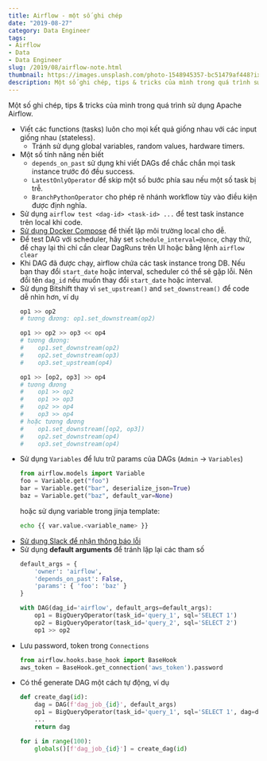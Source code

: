 ```yaml
---
title: Airflow - một số ghi chép
date: "2019-08-27"
category: Data Engineer
tags:
- Airflow
- Data
- Data Engineer
slug: /2019/08/airflow-note.html
thumbnail: https://images.unsplash.com/photo-1548945357-bc51479af448?ixlib=rb-1.2.1&ixid=eyJhcHBfaWQiOjEyMDd9&auto=format&fit=crop&w=2850&q=80
description: Một số ghi chép, tips & tricks của mình trong quá trình sử dụng Apache Airflow.
---
```


Một số ghi chép, tips & tricks của mình trong quá trình sử dụng Apache Airflow.

- Viết các functions (tasks) luôn cho mọi kết quả giống nhau với các input giống nhau (stateless).
    + Tránh sử dụng global variables, random values, hardware timers.
- Một số tính năng nên biết
    + `depends_on_past` sử dụng khi viết DAGs để chắc chắn mọi task instance trước đó đều success.
    + `LatestOnlyOperator` để skip một số bước phía sau nếu một số task bị trễ.
    + `BranchPythonOperator` cho phép rẽ nhánh workflow tùy vào điều kiện được định nghĩa.
- Sử dụng `airflow test <dag-id> <task-id> ...` để test task instance trên local khi code.
- [Sử dụng Docker Compose](https://blog.duyet.net/2019/08/airflow-docker-compose.html) để thiết lập môi trường local cho dễ.
- Để test DAG với scheduler, hãy set `schedule_interval=@once`, chạy thử, để chạy lại thì chỉ cần clear DagRuns trên UI hoặc bằng lệnh `airflow clear`
- Khi DAG đã được chạy, airflow chứa các task instance trong DB. Nếu bạn thay đổi `start_date` hoặc interval, scheduler có thể sẽ gặp lỗi. Nên đổi tên `dag_id` nếu muốn thay đổi `start_date` hoặc interval.
- Sử dụng Bitshift thay vì `set_upstream()` and `set_downstream()` để code dễ nhìn hơn, ví dụ
    ```python
    op1 >> op2
    # tương đương: op1.set_downstream(op2)

    op1 >> op2 >> op3 << op4
    # tương đương:
    #    op1.set_downstream(op2)
    #    op2.set_downstream(op3)
    #    op3.set_upstream(op4)

    op1 >> [op2, op3] >> op4
    # tương đương
    #    op1 >> op2
    #    op1 >> op3
    #    op2 >> op4
    #    op3 >> op4
    # hoặc tương đương
    #    op1.set_downstream([op2, op3])
    #    op2.set_downstream(op4)
    #    op3.set_downstream(op4)
    ```
- Sử dụng `Variables` để lưu trữ params của DAGs (`Admin` -> `Variables`)
    ```python
    from airflow.models import Variable
    foo = Variable.get("foo")
    bar = Variable.get("bar", deserialize_json=True)
    baz = Variable.get("baz", default_var=None)
    ```
    hoặc sử dụng variable trong jinja template:
    ```bash
    echo {{ var.value.<variable_name> }}
    ```
- [Sử dụng Slack để nhận thông báo lỗi](https://blog.duyet.net/2019/08/slack-alerts-in-airflow.html)
- Sử dụng **default arguments** để tránh lặp lại các tham số
    ```python
    default_args = {
        'owner': 'airflow',
        'depends_on_past': False,
        'params': { 'foo': 'baz' }
    }

    with DAG(dag_id='airflow', default_args=default_args):
        op1 = BigQueryOperator(task_id='query_1', sql='SELECT 1')
        op2 = BigQueryOperator(task_id='query_2', sql='SELECT 2')
        op1 >> op2
    ```
- Lưu password, token trong `Connections`
    ```python
    from airflow.hooks.base_hook import BaseHook
    aws_token = BaseHook.get_connection('aws_token').password
    ```
- Có thể generate DAG một cách tự động, ví dụ
    ```python
    def create_dag(id):
        dag = DAG(f'dag_job_{id}', default_args)
        op1 = BigQueryOperator(task_id='query_1', sql='SELECT 1', dag=dag)
        ...
        return dag

    for i in range(100):
        globals()[f'dag_job_{id}'] = create_dag(id)
    ```

